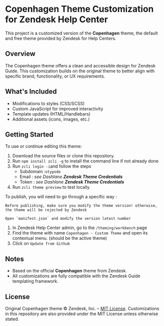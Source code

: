 # Copenhagen Theme Customization for Zendesk Help Center

This project is a customized version of the **Copenhagen** theme, the default and free theme provided by Zendesk for Help Centers.

## Overview

The Copenhagen theme offers a clean and accessible design for Zendesk Guide. This customization builds on the original theme to better align with specific brand, functionality, or UX requirements.

## What's Included

- Modifications to styles (CSS/SCSS)
- Custom JavaScript for improved interactivity
- Template updates (HTML/Handlebars)
- Additional assets (icons, images, etc.)

## Getting Started

To use or continue editing this theme:

1. Download the source files or clone this repository.
2. Run `npm install zcli -g` to install the command line if not already done
3. Run `zcli login -i`and follow the steps
    - Subdomain :`otypode`
    - Email : *see Dashlane **Zendesk Theme Credentials***
    - Token :  *see Dashlane **Zendesk Theme Credentials***
4. Run `zcli theme preview` to test locally.

To publish, you will need to go through a specific way : 

    Before publishing, make sure you modify the theme version! otherwise, the theme will be rejected by Zendesk
    
    Open `manifest.json` and modify the version latest number

1. In Zendesk Help Center admin, go to the `/theming/workbench` page
2. Find the theme with name `Copenhagen - Custom Theme` and open its contextual menu. (should be the active theme)
3. Click on `Update from Github`

## Notes

- Based on the official **Copenhagen** theme from Zendesk.
- All customizations are fully compatible with the Zendesk Guide templating framework.

## License

Original Copenhagen theme © Zendesk, Inc. – [MIT License](https://github.com/zendesk/copenhagen_theme/blob/main/LICENSE).
Customizations in this repository are also provided under the MIT License unless otherwise stated.
